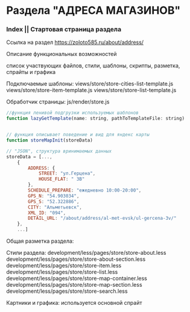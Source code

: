 # Раздела "АДРЕСА МАГАЗИНОВ"



### Index || Стартовая страница раздела

Ссылка на раздел https://zoloto585.ru/about/address/

Описание функциональных возможностей


список участвующих файлов, стили, шаблоны, скрипты, разметка, спрайты и графика


Подключаемые шаблоны:
views/store/store-cities-list-template.js
views/store/store-item-template.js
views/store/store-list-template.js

Обработчик страницы:
js/render/store.js

```javascript
//функция ленивой подгрузки используемых шаблонов
function lazyGetTemplate(name: string, pathToTemplateFile: string)


// функция описывает поведение и вид для яндекс карты
function storeMapInit(storeData)

// "JSON", структура вринимаемых данных
storeData = [...,
	{
		ADDRESS: {
			STREET: "ул.Герцена",
			HOUSE_FLAT: " 3В"
		},
		SCHEDULE_PREPARE: "ежедневно 10:00-20:00",
		GPS_N: "54.903034",
		GPS_S: "52.322886",
		CITY: "Альметьевск",
		XML_ID: "094",
		DETAIL_URL: "/about/address/al-met-evsk/ul-gercena-3v/"
	},
	...]
```

Общая разметка раздела:


Стили раздела:
development/less/pages/store/store-about.less
development/less/pages/store/store-about-section.less
development/less/pages/store/store-item.less
development/less/pages/store/store-list.less
development/less/pages/store/store-map-container.less
development/less/pages/store/store-map-section.less
development/less/pages/store/store-search.less

Картники и графика:
используется основной спрайт
